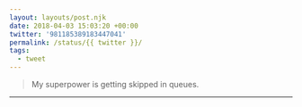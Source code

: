 ```yaml
---
layout: layouts/post.njk
date: 2018-04-03 15:03:20 +00:00
twitter: '981185389183447041'
permalink: /status/{{ twitter }}/
tags: 
  - tweet
---
```


> My superpower is getting skipped in queues.

---
